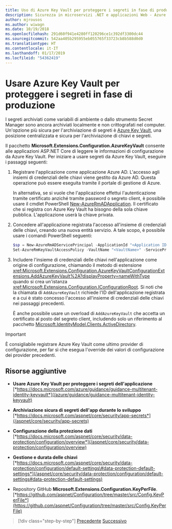 ```yaml
---
title: Uso di Azure Key Vault per proteggere i segreti in fase di produzione
description: Sicurezza in microservizi .NET e applicazioni Web - Azure Key Vault è un metodo eccellente per la gestione dei segreti dell'applicazione completamente controllati dagli amministratori. Gli amministratori possono anche assegnare e revocare valori di sviluppo senza richiederne la gestione agli sviluppatori.
author: mjrousos
ms.author: wiwagn
ms.date: 10/19/2018
ms.openlocfilehash: 291d60f941e4280ff120296ce1c392df3300dc44
ms.sourcegitcommit: 542aa405b295955eb055765f33723cb8b588d0d0
ms.translationtype: HT
ms.contentlocale: it-IT
ms.lasthandoff: 01/17/2019
ms.locfileid: "54362419"
---
```

# <a name="use-azure-key-vault-to-protect-secrets-at-production-time"></a>Usare Azure Key Vault per proteggere i segreti in fase di produzione

I segreti archiviati come variabili di ambiente o dallo strumento Secret Manager sono ancora archiviati localmente e non crittografati nel computer. Un'opzione più sicura per l'archiviazione di segreti è [Azure Key Vault](https://azure.microsoft.com/services/key-vault/), una posizione centralizzata e sicura per l'archiviazione di chiavi e segreti.

Il pacchetto **Microsoft.Extensions.Configuration.AzureKeyVault** consente alle applicazioni ASP.NET Core di leggere le informazioni di configurazione da Azure Key Vault. Per iniziare a usare segreti da Azure Key Vault, eseguire i passaggi seguenti:

1. Registrare l'applicazione come applicazione Azure AD. L'accesso agli insiemi di credenziali delle chiavi viene gestito da Azure AD. Questa operazione può essere eseguita tramite il portale di gestione di Azure.

   In alternativa, se si vuole che l'applicazione effettui l'autenticazione tramite certificato anziché tramite password o segreto client, è possibile usare il cmdlet PowerShell [New-AzureRmADApplication](/powershell/module/azurerm.resources/new-azurermadapplication). Il certificato che si registra con Azure Key Vault ha bisogno della sola chiave pubblica. L'applicazione userà la chiave privata.

2. Concedere all'applicazione registrata l'accesso all'insieme di credenziali delle chiavi, creando una nuova entità servizio. A tale scopo, è possibile usare i comandi PowerShell seguenti:

   ```powershell
   $sp = New-AzureRmADServicePrincipal -ApplicationId "<Application ID guid>"
   Set-AzureRmKeyVaultAccessPolicy -VaultName "<VaultName>" -ServicePrincipalName $sp.ServicePrincipalNames[0] -PermissionsToSecrets all -ResourceGroupName "<KeyVault Resource Group>"
   ```

3. Includere l'insieme di credenziali delle chiavi nell'applicazione come origine di configurazione, chiamando il metodo di estensione <xref:Microsoft.Extensions.Configuration.AzureKeyVaultConfigurationExtensions.AddAzureKeyVault%2A?displayProperty=nameWithType> quando si crea un'istanza <xref:Microsoft.Extensions.Configuration.IConfigurationRoot>. Si noti che la chiamata di `AddAzureKeyVault` richiede l'ID dell'applicazione registrata e a cui è stato concesso l'accesso all'insieme di credenziali delle chiavi nei passaggi precedenti.

   È anche possibile usare un overload di `AddAzureKeyVault` che accetta un certificato al posto del segreto client, includendo solo un riferimento al pacchetto [Microsoft.IdentityModel.Clients.ActiveDirectory](https://www.nuget.org/packages/Microsoft.IdentityModel.Clients.ActiveDirectory).

> [!IMPORTANT]
> È consigliabile registrare Azure Key Vault come ultimo provider di configurazione, per far sì che esegua l'override dei valori di configurazione dei provider precedenti.

## <a name="additional-resources"></a>Risorse aggiuntive

- **Usare Azure Key Vault per proteggere i segreti dell'applicazione** \
  [*https://docs.microsoft.com/azure/guidance/guidance-multitenant-identity-keyvault*](/azure/guidance/guidance-multitenant-identity-keyvault)

- **Archiviazione sicura di segreti dell'app durante lo sviluppo** \
  [*https://docs.microsoft.com/aspnet/core/security/app-secrets*](/aspnet/core/security/app-secrets)

- **Configurazione della protezione dati** \
  [*https://docs.microsoft.com/aspnet/core/security/data-protection/configuration/overview*](/aspnet/core/security/data-protection/configuration/overview)

- **Gestione e durata delle chiavi** \
  [*https://docs.microsoft.com/aspnet/core/security/data-protection/configuration/default-settings\#data-protection-default-settings*](/aspnet/core/security/data-protection/configuration/default-settings#data-protection-default-settings)

- Repository GitHub **Microsoft.Extensions.Configuration.KeyPerFile**. \
  [*https://github.com/aspnet/Configuration/tree/master/src/Config.KeyPerFile*](https://github.com/aspnet/Configuration/tree/master/src/Config.KeyPerFile)

>[!div class="step-by-step"]
>[Precedente](developer-app-secrets-storage.md)
>[Successivo](../key-takeaways.md)
